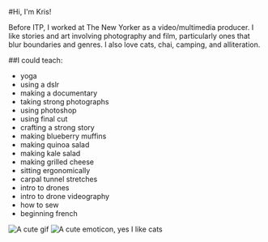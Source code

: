 #Hi, I'm Kris!

Before ITP, I worked at The New Yorker as a video/multimedia producer. I like stories and art involving photography and film, particularly ones that blur boundaries and genres. I also love cats, chai, camping, and alliteration. 

##I could teach: 
* yoga
* using a dslr
* making a documentary
* taking strong photographs
* using photoshop
* using final cut
* crafting a strong story
* making blueberry muffins
* making quinoa salad
* making kale salad
* making grilled cheese
* sitting ergonomically 
* carpal tunnel stretches
* intro to drones
* intro to drone videography 
* how to sew
* beginning french 

![A cute gif](http://media.giphy.com/media/NimEavznszKtW/giphy.gif)
![A cute emoticon, yes I like cats](http://www.emoticones-avenue.com/emoticones/kawaii_cat_02.gif)


